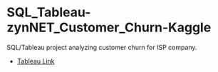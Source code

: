 # SQL_Tableau-zynNET_Customer_Churn-Kaggle
SQL/Tableau project analyzing customer churn for ISP company.
- [Tableau Link](https://public.tableau.com/views/zynNET-ChurnAnalysis/DashboardOverall?:language=en-US&publish=yes&:sid=&:redirect=auth&:display_count=n&:origin=viz_share_link)
